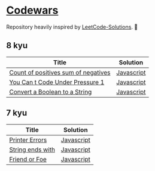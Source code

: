 # [Codewars](https://www.codewars.com/)

Repository heavily inspired by [LeetCode-Solutions](https://github.com/kamyu104/LeetCode-Solutions). 💪

## 8 kyu

| Title                                                                                         | Solution                                                     |
| --------------------------------------------------------------------------------------------- | ------------------------------------------------------------ |
| [Count of positives sum of negatives](https://www.codewars.com/kata/576bb71bbbcf0951d5000044) | [Javascript](./8-kyu/count-of-positives-sum-of-negatives.js) |
| [You Can t Code Under Pressure 1](https://www.codewars.com/kata/53ee5429ba190077850011d4)     | [Javascript](./8-kyu/you-can-t-code-under-pressure-1.js)     |
| [Convert a Boolean to a String](https://www.codewars.com/kata/551b4501ac0447318f0009cd)       | [Javascript](./8-kyu/convert-a-boolean-to-a-string.js)       |

## 7 kyu

| Title                                                                      | Solution                                   |
| -------------------------------------------------------------------------- | ------------------------------------------ |
| [Printer Errors](https://www.codewars.com/kata/56541980fa08ab47a0000040)   | [Javascript](./7-kyu/printer-errors.js)    |
| [String ends with](https://www.codewars.com/kata/51f2d1cafc9c0f745c00037d) | [Javascript](./7-kyu/string-ends-with-.js) |
| [Friend or Foe](https://www.codewars.com/kata/55b42574ff091733d900002f)    | [Javascript](./7-kyu/friend-or-foe-.js)    |
